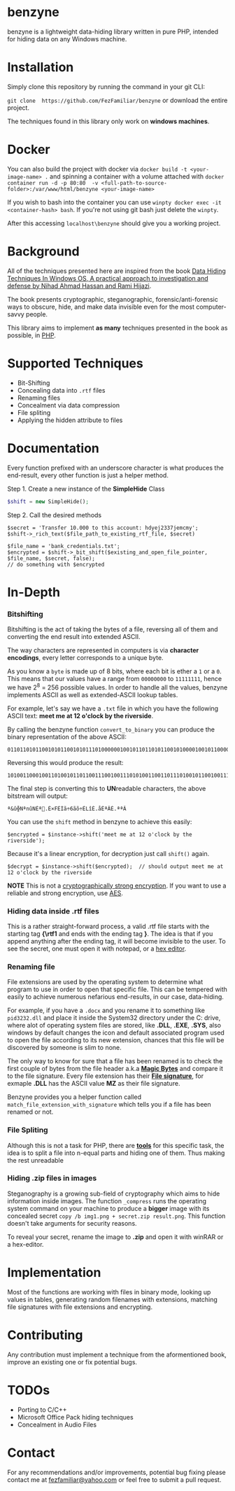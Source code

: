 # benzyne
benzyne is a lightweight data-hiding library written in pure PHP, intended for hiding data on any Windows machine.

# Installation
Simply clone this repository by running the command in your git CLI:

```git clone  https://github.com/FezFamiliar/benzyne``` or download the entire project.

The techniques found in this library only work on  **windows machines**.

# Docker 

You can also build the project with docker via ```docker build -t <your-image-name> .``` and spinning a container with a volume attached with ```docker container run -d -p 80:80  -v <full-path-to-source-folder>:/var/www/html/benzyne <your-image-name>```

If you wish to bash into the container you can use ```winpty docker exec -it <container-hash> bash```. If you're not using git bash just delete the ```winpty```. 

After this accessing ```localhost\benzyne``` should give you a working project.

# Background
All of the techniques presented here are inspired from the book [Data Hiding Techniques In Windows OS, A practical approach to investigation and defense by Nihad Ahmad Hassan and Rami Hijazi](https://www.amazon.com/Data-Hiding-Techniques-Windows-Investigation/dp/0128044497).

The book presents cryptographic, steganographic, forensic/anti-forensic ways to obscure, hide, and make data invisible even for the most computer-savvy people.

This library aims to implement **as many** techniques presented in the book as possible, in [PHP](https://www.php.net/).

# Supported Techniques

* Bit-Shifting
* Concealing data into ```.rtf``` files
* Renaming files
* Concealment via data compression
* File spliting
* Applying the hidden attribute to files

# Documentation
Every function prefixed with an underscore character is what produces the end-result, every other function is just a helper method.

Step 1. Create a new instance of the **SimpleHide** Class

```php
$shift = new SimpleHide();
```

Step 2. Call the desired methods

```
$secret = 'Transfer 10.000 to this account: hdyej2337jemcmy';
$shift->_rich_text($file_path_to_existing_rtf_file, $secret)

$file_name = 'bank_credentials.txt';
$encrypted = $shift->_bit_shift($existing_and_open_file_pointer, $file_name, $secret, false);
// do something with $encrypted
```


# In-Depth

### Bitshifting 

Bitshifting is the act of taking the bytes of a file, reversing all of them and converting the end result into extended ASCII.

The way characters are represented in computers is via **character encodings**, every letter corresponds to a unique byte.

As you know a ```byte``` is made up of 8 bits, where each bit is ether a ```1``` or a ```0```. This means that our values have a range from ```00000000``` to ```11111111```, hence we have 2<sup>8</sup> = 256 possible values. In order to handle all the values, benzyne implements  ASCII as well as extended-ASCII lookup tables.

For example, let's say we have a ```.txt``` file in which you have the following ASCII text: **meet me at 12 o'clock by the riverside**.

By calling the benzyne function ```convert_to_binary``` you can produce the binary representation of the above ASCII:
```
0110110101100101011001010111010000001001011011010110010100001001011000010111010000001001001100010011001000001001011011110010011101100011011011000110111101100011011010110000100101100010011110010000100101110100011010000110010100001001011100100110100101110110011001010111001001110011011010010110010001100101
```

Reversing this would produce the result:
```
1010011000100110100101101100111001001110101001100110111010010110010011101001000010100110000101100010111010010000100111100100011010010000110101101100011011110110001101101100011011100100111101101001000001001100100011001001000000101110100001101001000010100110101101101001000000101110101001101010011010110110
```

The final step is converting this to **UN**readable characters, the above bitstream will output:
```
ª&û╬NªnûNÉª.É×FÉÍã÷6ãõ÷ÉLîÉ.åÉªÂÉ.ªªÂ
```

You can use the ```shift``` method in benzyne to achieve this easily:
```
$encrypted = $instance->shift('meet me at 12 o'clock by the riverside');
```

Because it's a linear encryption, for decryption just call ```shift()``` again.
```
$decrypt = $instance->shift($encrypted);  // should output meet me at 12 o'clock by the riverside
```

**NOTE** This is not a [cryptographically strong encryption](https://en.wikipedia.org/wiki/Strong_cryptography). If you want to use a reliable and strong encryption, use [AES](https://ro.wikipedia.org/wiki/AES).

### Hiding data inside .rtf files

This is a rather straight-forward process, a valid .rtf file starts with the starting tag **{\rtf1** and ends with the ending tag **}**. The idea is that if you append anything after the ending tag, it will become invisible to the user. To see the secret, one must open it with notepad, or a [hex editor](https://mh-nexus.de/en/hxd/).


### Renaming file

File extensions are used by the operating system to determine what program to use in order to open that specific file. This can be tempered with easily to achieve numerous nefarious end-results, in our case, data-hiding.

For example, if you have a ```.docx``` and you rename it to something like ```pid3232.dll``` and place it inside the System32 directory under the C: drive, where alot of operating system files are stored, like **.DLL**, **.EXE**, **.SYS**, also windows by default changes the icon and default associated program used to open the file according to its new extension, chances that this file will be discovered by someone is slim to none.

The only way to know for sure that a file has been renamed is to check the first couple of bytes from the file header a.k.a [**Magic Bytes**](https://blog.netspi.com/magic-bytes-identifying-common-file-formats-at-a-glance/) and compare it to the file signature. Every file extension has their [**File signature**](https://www.filesignatures.net/), for exmaple **.DLL** has the ASCII value **MZ** as their file signature.

Benzyne provides you a helper function called ```match_file_extension_with_signature``` which tells you if a file has been renamed or not.

### File Spliting

Although this is not a task for PHP, there are [**tools**](https://www.gdgsoft.com/gsplit) for this specific task, the idea is to split a file into n-equal parts and hiding one of them. Thus making the rest unreadable

### Hiding .zip files in images

Steganography is a growing sub-field of cryptography which aims to hide information inside images. The function ```_compress``` runs the operating system command on your machine to produce a **bigger** image with its concealed secret ```copy /b img1.png + secret.zip result.png```. This function doesn't take arguments for security reasons.

To reveal your secret, rename the image to **.zip** and open it with winRAR or a hex-editor.

# Implementation

Most of the functions are working with files in binary mode, looking up values in tables, generating random filenames with extensions, matching file signatures with file extensions and encrypting.

# Contributing 

Any contribution must implement a technique from the aformentioned book, improve an existing one or fix potential bugs.

# TODOs

* Porting to C/C++
* Microsoft Office Pack hiding techniques
* Concealment in Audio Files

# Contact

For any recommendations and/or improvements, potential bug fixing please contact me at fezfamiliar@yahoo.com or feel free to submit a pull request.
